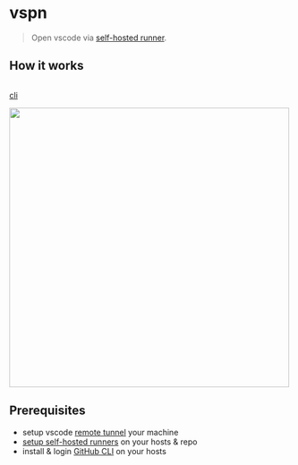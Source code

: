 # vspn

> Open vscode via [self-hosted runner](https://docs.github.com/en/free-pro-team@latest/actions/hosting-your-own-runners/about-self-hosted-runners).

## How it works

<picture>
  <source media="(prefers-color-scheme: dark)" srcset="https://user-images.githubusercontent.com/286950/189660783-3416afbd-6d82-4015-9001-5586c93e274c.png">
  <img alt="" src="https://user-images.githubusercontent.com/286950/189660536-2f0cfcd5-d5fb-4241-979c-753fb0128833.png">
</picture>

[cli](./cli)

<kbd><img width="500" src="https://user-images.githubusercontent.com/286950/102256947-68e90500-3f4f-11eb-960a-72427d2c8b36.gif"/></kbd>

## Prerequisites

* setup vscode [remote tunnel](https://code.visualstudio.com/docs/remote/ssh) your machine
* [setup self-hosted runners](https://docs.github.com/en/free-pro-team@latest/actions/hosting-your-own-runners/adding-self-hosted-runners) on your hosts & repo
* install & login [GitHub CLI](https://cli.github.com/) on your hosts
